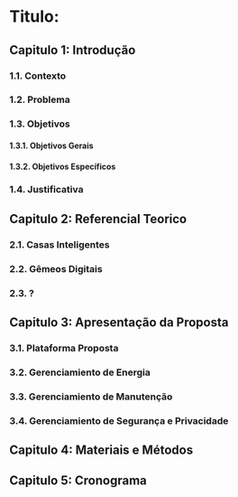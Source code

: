 # Titulo: 
## Capitulo 1: Introdução
### 1.1. Contexto
<!---
Coisa historica 2 paragrafos que cheve o problema
-->
### 1.2. Problema

### 1.3. Objetivos
#### 1.3.1. Objetivos Gerais
#### 1.3.2. Objetivos Específicos

### 1.4. Justificativa
<!---
Para cada um dos objetivos o que outros artigos não consigureram
-->
## Capitulo 2: Referencial Teorico
### 2.1. Casas Inteligentes
### 2.2. Gêmeos Digitais
### 2.3. ?

## Capitulo 3: Apresentação da Proposta
### 3.1. Plataforma Proposta
### 3.2. Gerenciamiento de Energia
### 3.3. Gerenciamiento de Manutenção
### 3.4. Gerenciamiento de Segurança e Privacidade

## Capitulo 4: Materiais e Métodos

## Capitulo 5: Cronograma
<!---
Intervalo de 15 dias
-->